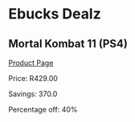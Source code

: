 
# Ebucks Dealz
## Mortal Kombat 11 (PS4)
[Product Page](https://www.ebucks.com/web/shop/productSelected.do?prodId=1065534200&catId=724351586)

Price: R429.00

Savings: 370.0

Percentage off: 40%
	